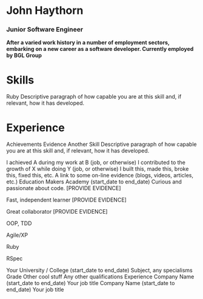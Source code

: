# John Haythorn
### Junior Software Engineer
**After a varied work history in a number of employment sectors, embarking on a new career as a software developer. Currently employed by BGL Group**

# Skills
Ruby
Descriptive paragraph of how capable you are at this skill and, if relevant, how it has developed.

# Experience
Achievements
Evidence
Another Skill
Descriptive paragraph of how capable you are at this skill and, if relevant, how it has developed.

I achieved A during my work at B (job, or otherwise)
I contributed to the growth of X while doing Y (job, or otherwise)
I built this, made this, broke this, fixed this, etc.
A link to some on-line evidence (blogs, videos, articles, etc.)
Education
Makers Academy (start_date to end_date)
Curious and passionate about code. [PROVIDE EVIDENCE]

Fast, independent learner [PROVIDE EVIDENCE]

Great collaborator [PROVIDE EVIDENCE]

OOP, TDD

Agile/XP

Ruby

RSpec

Your University / College (start_date to end_date)
Subject, any specialisms
Grade
Other cool stuff
Any other qualifications
Experience
Company Name (start_date to end_date)
Your job title
Company Name (start_date to end_date)
Your job title
